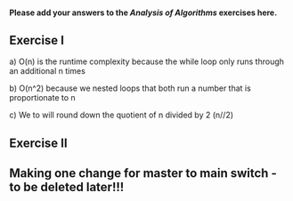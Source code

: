 #### Please add your answers to the ***Analysis of  Algorithms*** exercises here.

## Exercise I

a) O(n) is the runtime complexity because the while loop only runs through an additional n times


b) O(n^2) because we nested loops that both run a number that is proportionate to n


c) We to will round down the quotient of n divided by 2 (n//2)

## Exercise II


## Making one change for master to main switch - to be deleted later!!!

